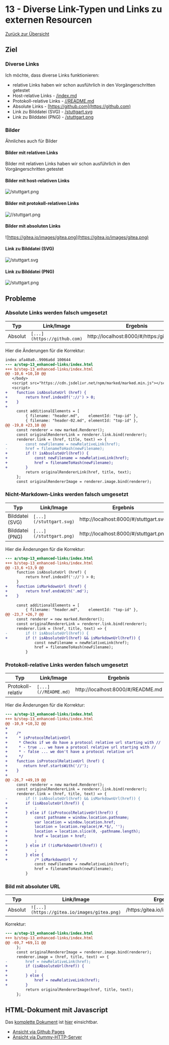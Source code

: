 13 - Diverse Link-Typen und Links zu externen Resourcen
=======================================================

[Zurück zur Übersicht][MAIN]

Ziel
----

### Diverse Links

Ich möchte, dass diverse Links funktionieren:

- relative Links haben wir schon ausführlich in den Vorgängerschritten getestet
- Host-relative Links - [/index.md](/README.md)
- Protokoll-relative Links - [//README.md](//README.md)
- Absolute Links - [https://github.com](https://github.com)
- Link zu Bilddatei (SVG) - [/stuttgart.svg](/stuttgart.svg)
- Link zu Bilddatei (PNG) - [/stuttgart.png](/stuttgart.png)

### Bilder

Ähnliches auch für Bilder

#### Bilder mit relativen Links

Bilder mit relativen Links haben wir schon ausführlich in den Vorgängerschritten getestet

#### Bilder mit host-relativen Links

![/stuttgart.png](/stuttgart.png)

#### Bilder mit protokoll-relativen Links

![//stuttgart.png](//stuttgart.png)

#### Bilder mit absoluten Links

![https://gitea.io/images/gitea.png](https://gitea.io/images/gitea.png)

#### Link zu Bilddatei (SVG)

![/stuttgart.svg](/stuttgart.svg)

#### Link zu Bilddatei (PNG)

![/stuttgart.png](/stuttgart.png)

Probleme
--------

### Absolute Links werden falsch umgesetzt

Typ              |Link/Image                  |Ergebnis
-----------------|----------------------------|--------
Absolut          |`[...](https://github.com)` |http://localhost:8000/#/https:/github.com

Hier die Änderungen für die Korrektur:

```diff
index afa40a0..9906a6d 100644
--- a/step-13_enhanced-links/index.html
+++ b/step-13_enhanced-links/index.html
@@ -10,6 +10,10 @@
   </body>
   <script src="https://cdn.jsdelivr.net/npm/marked/marked.min.js"></script>
   <script>
+    function isAbsoluteUrl (href) {
+        return href.indexOf('://') > 0;
+    }
+
     const additionalElements = [
         { filename: "header.md",    elementId: "top-id" },
         { filename: "header-02.md", elementId: "top-id" },
@@ -19,8 +23,10 @@
     const renderer = new marked.Renderer();
     const originalRendererLink = renderer.link.bind(renderer);
     renderer.link = (href, title, text) => {
-        const newFilename = newRelativeLink(href);
-        href = filenameToHash(newFilename);
+        if (! isAbsoluteUrl(href)) {
+            const newFilename = newRelativeLink(href);
+            href = filenameToHash(newFilename);
+        }
         return originalRendererLink(href, title, text);
     };
     const originalRendererImage = renderer.image.bind(renderer);
```

### Nicht-Markdown-Links werden falsch umgesetzt

Typ              |Link/Image                  |Ergebnis
-----------------|----------------------------|--------
Bilddatei (SVG)  |`[...](/stuttgart.svg)`     |http://localhost:8000/#/stuttgart.svg
Bilddatei (PNG)  |`[...](/stuttgart.png)`     |http://localhost:8000/#/stuttgart.png

Hier die Änderungen für die Korrektur:

```diff
--- a/step-13_enhanced-links/index.html
+++ b/step-13_enhanced-links/index.html
@@ -13,6 +13,9 @@
     function isAbsoluteUrl (href) {
         return href.indexOf('://') > 0;
     }
+    function isMarkdownUrl (href) {
+        return href.endsWith('.md');
+    }
 
     const additionalElements = [
         { filename: "header.md",    elementId: "top-id" },
@@ -23,7 +26,7 @@
     const renderer = new marked.Renderer();
     const originalRendererLink = renderer.link.bind(renderer);
     renderer.link = (href, title, text) => {
-        if (! isAbsoluteUrl(href)) {
+        if (! isAbsoluteUrl(href) && isMarkdownUrl(href)) {
             const newFilename = newRelativeLink(href);
             href = filenameToHash(newFilename);
         }
```

### Protokoll-relative Links werden falsch umgesetzt

Typ              |Link/Image                  |Ergebnis
-----------------|----------------------------|--------
Protokoll-relativ|`[...](//README.md)`          |http://localhost:8000/#/README.md

Hier die Änderungen für die Korrektur:

```diff
--- a/step-13_enhanced-links/index.html
+++ b/step-13_enhanced-links/index.html
@@ -10,9 +10,32 @@
+
+    /*
+     * isProtocolRelativeUrl
+     * Checks if we do have a protocol relative url starting with //
+     * - true ... we have a protocol relative url starting with //
+     * - false ... we don't have a protocol relative url
+     */
+    function isProtocolRelativeUrl (href) {
+       return href.startsWith('//');
+    }
+
@@ -26,7 +49,19 @@
     const renderer = new marked.Renderer();
     const originalRendererLink = renderer.link.bind(renderer);
     renderer.link = (href, title, text) => {
-        if (! isAbsoluteUrl(href) && isMarkdownUrl(href)) {
+        if (isAbsoluteUrl(href)) {
+            ;
+        } else if (isProtocolRelativeUrl(href)) {
+            const pathname = window.location.pathname;
+            var location = window.location.href;
+            location = location.replace(/#.*$/, '');
+            location = location.slice(0, -pathname.length);
+            href = location + href;
+            ;
+        } else if (!isMarkdownUrl(href)) {
+            ;
+        } else {
+            /* isMarkdownUrl */
             const newFilename = newRelativeLink(href);
             href = filenameToHash(newFilename);
         }
```

### Bild mit absoluter URL

Typ              |Link/Image                  |Ergebnis
-----------------|----------------------------|--------
Absolut          |`![...](https://gitea.io/images/gitea.png)`|/https:/gitea.io/images/gitea.png

Korrektur:

```diff
--- a/step-13_enhanced-links/index.html
+++ b/step-13_enhanced-links/index.html
@@ -69,7 +69,11 @@
     };
     const originalRendererImage = renderer.image.bind(renderer);
     renderer.image = (href, title, text) => {
-        href = newRelativeLink(href);
+        if (isAbsoluteUrl(href)) {
+            ;
+        } else {
+            href = newRelativeLink(href);
+        }
         return originalRendererImage(href, title, text);
     };
```

HTML-Dokument mit Javascript
----------------------------

Das [komplette Dokument][INDEXHTML] ist [hier][INDEXHTML] einsichtbar.

- [Ansicht via Github Pages][RESULT]
- [Ansicht via Dummy-HTTP-Server][LOCALHOST]

[MAIN]:      ../README.md
[BASE]:      ../step-12_smp/smp/index.html
[INDEXHTML]: index.html
[LOCALHOST]: http://localhost:8000/smp/
[RESULT]:    https://uli-heller.github.io/static-markdown-publisher/step-13_enhanced-links/index.html

